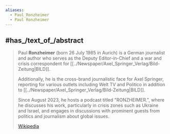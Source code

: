 ```yaml
---
aliases:
  - Paul_Ronzheimer 
  - Paul Ronzheimer 
---
```


## #has_/text_of_/abstract 

> Paul **Ronzheimer** (born 26 July 1985 in Aurich) is a German journalist and author 
> who serves as the Deputy Editor-in-Chief and a war and crisis correspondent for [[../Newspaper/Axel_Springer_Verlag/Bild-Zeitung|BILD]]. 
> 
> Additionally, he is the cross-brand journalistic face for Axel Springer, 
> reporting for various outlets including Welt TV and Politico in addition to [[../Newspaper/Axel_Springer_Verlag/Bild-Zeitung|BILD]]. 
> 
> Since August 2023, he hosts a podcast titled "RONZHEIMER.", where he discusses his work, 
> particularly in crisis zones such as Ukraine and Israel, 
> and engages in discussions with prominent guests from politics and journalism 
> about global issues.
>
> [Wikipedia](https://en.wikipedia.org/wiki/Paul%20Ronzheimer) 


